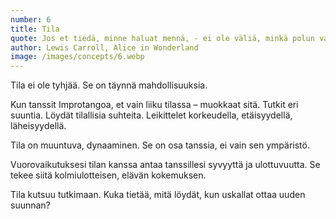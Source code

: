 ```yaml
---
number: 6
title: Tila
quote: Jos et tiedä, minne haluat mennä, - ei ole väliä, minkä polun valitset.
author: Lewis Carroll, Alice in Wonderland
image: /images/concepts/6.webp
---
```


Tila ei ole tyhjää. Se on täynnä mahdollisuuksia.

Kun tanssit Improtangoa, et vain liiku tilassa – muokkaat sitä. Tutkit eri suuntia. Löydät tilallisia suhteita. Leikittelet korkeudella, etäisyydellä, läheisyydellä.

Tila on muuntuva, dynaaminen. Se on osa tanssia, ei vain sen ympäristö.

Vuorovaikutuksesi tilan kanssa antaa tanssillesi syvyyttä ja ulottuvuutta. Se tekee siitä kolmiulotteisen, elävän kokemuksen.

Tila kutsuu tutkimaan. Kuka tietää, mitä löydät, kun uskallat ottaa uuden suunnan?
